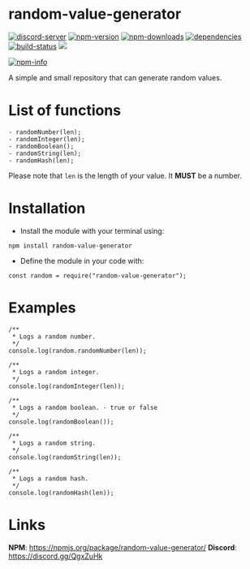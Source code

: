 # random-value-generator

<p>
  <a href="https://discord.gg/QgxZuHk"><img src="https://discordapp.com/api/guilds/519513445721178133/embed.png" alt="discord-server" /></a>
  <a href="https://www.npmjs.com/package/random-value-generator"><img src="https://img.shields.io/npm/v/random-value-generator.svg" alt="npm-version" /></a>
  <a href="https://www.npmjs.com/package/random-value-generator"><img src="https://img.shields.io/npm/dt/random-value-generator.svg" alt="npm-downloads" /></a>
  <a href="https://david-dm.org/random-value-generator"><img src="https://img.shields.io/david/vanishedvan/random-value-generator.svg"
      alt="dependencies" /></a>
  <a href="https://travis-ci.com/vanishedvan/random-value-generator.svg"><img src="https://travis-ci.com/vanishedvan/random-value-generator.svg?branch=master" alt="build-status" /></a>
  <a href="https://github.com/vanishedvan/random-value-generator"><img src="https://img.shields.io/github/stars/vanishedvan/random-value-generator.svg?style=social&label=Star"></a>
</p>
<p>
  <a href="https://nodei.co/npm/random-value-generator/"><img src="https://nodei.co/npm/random-value-generator.png?downloads=true&stars=true" alt="npm-info" /></a>
</p>

A simple and small repository that can generate random values.

# List of functions

```
- randomNumber(len);
- randomInteger(len);
- randomBoolean();
- randomString(len);
- randomHash(len);
```

Please note that `len` is the length of your value. It **MUST** be a number.

# Installation

- Install the module with your terminal using:
```
npm install random-value-generator
```

- Define the module in your code with:
```
const random = require("random-value-generator");
```

# Examples

```
/**
 * Logs a random number.
 */
console.log(random.randomNumber(len));

/**
 * Logs a random integer.
 */
console.log(randomInteger(len));

/**
 * Logs a random boolean. - true or false
 */
console.log(randomBoolean());

/**
 * Logs a random string.
 */
console.log(randomString(len));

/**
 * Logs a random hash.
 */
console.log(randomHash(len));
```

# Links

**NPM**: https://npmjs.org/package/random-value-generator/
**Discord**: https://discord.gg/QgxZuHk
